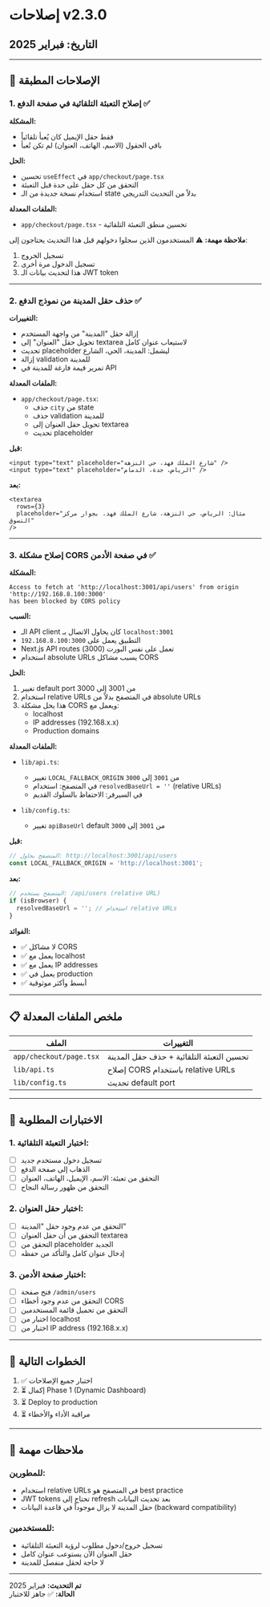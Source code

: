 # إصلاحات v2.3.0

## التاريخ: فبراير 2025

---

## 🔧 الإصلاحات المطبقة

### 1. إصلاح التعبئة التلقائية في صفحة الدفع ✅

**المشكلة:**
- فقط حقل الإيميل كان يُعبأ تلقائياً
- باقي الحقول (الاسم، الهاتف، العنوان) لم تكن تُعبأ

**الحل:**
- تحسين `useEffect` في `app/checkout/page.tsx`
- التحقق من كل حقل على حدة قبل التعبئة
- استخدام نسخة جديدة من الـ state بدلاً من التحديث التدريجي

**الملفات المعدلة:**
- `app/checkout/page.tsx` - تحسين منطق التعبئة التلقائية

**ملاحظة مهمة:**
⚠️ المستخدمون الذين سجلوا دخولهم قبل هذا التحديث يحتاجون إلى:
1. تسجيل الخروج
2. تسجيل الدخول مرة أخرى
3. هذا لتحديث بيانات الـ JWT token

---

### 2. حذف حقل المدينة من نموذج الدفع ✅

**التغييرات:**
- إزالة حقل "المدينة" من واجهة المستخدم
- تحويل حقل "العنوان" إلى textarea لاستيعاب عنوان كامل
- تحديث placeholder ليشمل: المدينة، الحي، الشارع
- إزالة validation للمدينة
- تمرير قيمة فارغة للمدينة في API

**الملفات المعدلة:**
- `app/checkout/page.tsx`:
  - حذف `city` من state
  - حذف validation للمدينة
  - تحويل حقل العنوان إلى textarea
  - تحديث placeholder

**قبل:**
```tsx
<input type="text" placeholder="شارع الملك فهد، حي النزهة" />
<input type="text" placeholder="الرياض، جدة، الدمام" />
```

**بعد:**
```tsx
<textarea 
  rows={3} 
  placeholder="مثال: الرياض، حي النزهة، شارع الملك فهد، بجوار مركز التسوق" 
/>
```

---

### 3. إصلاح مشكلة CORS في صفحة الأدمن ✅

**المشكلة:**
```
Access to fetch at 'http://localhost:3001/api/users' from origin 'http://192.168.8.100:3000' 
has been blocked by CORS policy
```

**السبب:**
- الـ API client كان يحاول الاتصال بـ `localhost:3001`
- التطبيق يعمل على `192.168.8.100:3000`
- Next.js API routes تعمل على نفس البورت (3000)
- استخدام absolute URLs يسبب مشاكل CORS

**الحل:**
1. تغيير default port من 3001 إلى 3000
2. استخدام relative URLs في المتصفح بدلاً من absolute URLs
3. هذا يحل مشكلة CORS ويعمل مع:
   - localhost
   - IP addresses (192.168.x.x)
   - Production domains

**الملفات المعدلة:**
- `lib/api.ts`:
  - تغيير `LOCAL_FALLBACK_ORIGIN` من `3001` إلى `3000`
  - في المتصفح: استخدام `resolvedBaseUrl = ''` (relative URLs)
  - في السيرفر: الاحتفاظ بالسلوك القديم

- `lib/config.ts`:
  - تغيير `apiBaseUrl` default من `3001` إلى `3000`

**قبل:**
```typescript
// المتصفح يحاول: http://localhost:3001/api/users
const LOCAL_FALLBACK_ORIGIN = 'http://localhost:3001';
```

**بعد:**
```typescript
// المتصفح يستخدم: /api/users (relative URL)
if (isBrowser) {
  resolvedBaseUrl = ''; // استخدام relative URLs
}
```

**الفوائد:**
- ✅ لا مشاكل CORS
- ✅ يعمل مع localhost
- ✅ يعمل مع IP addresses
- ✅ يعمل في production
- ✅ أبسط وأكثر موثوقية

---

## 📋 ملخص الملفات المعدلة

| الملف | التغييرات |
|------|----------|
| `app/checkout/page.tsx` | تحسين التعبئة التلقائية + حذف حقل المدينة |
| `lib/api.ts` | إصلاح CORS باستخدام relative URLs |
| `lib/config.ts` | تحديث default port |

---

## 🧪 الاختبارات المطلوبة

### 1. اختبار التعبئة التلقائية:
- [ ] تسجيل دخول مستخدم جديد
- [ ] الذهاب إلى صفحة الدفع
- [ ] التحقق من تعبئة: الاسم، الإيميل، الهاتف، العنوان
- [ ] التحقق من ظهور رسالة النجاح

### 2. اختبار حقل العنوان:
- [ ] التحقق من عدم وجود حقل "المدينة"
- [ ] التحقق من أن حقل العنوان textarea
- [ ] التحقق من placeholder الجديد
- [ ] إدخال عنوان كامل والتأكد من حفظه

### 3. اختبار صفحة الأدمن:
- [ ] فتح صفحة `/admin/users`
- [ ] التحقق من عدم وجود أخطاء CORS
- [ ] التحقق من تحميل قائمة المستخدمين
- [ ] اختبار من localhost
- [ ] اختبار من IP address (192.168.x.x)

---

## 🚀 الخطوات التالية

1. ✅ اختبار جميع الإصلاحات
2. ⏳ إكمال Phase 1 (Dynamic Dashboard)
3. ⏳ Deploy to production
4. ⏳ مراقبة الأداء والأخطاء

---

## 📝 ملاحظات مهمة

### للمطورين:
- استخدام relative URLs في المتصفح هو best practice
- JWT tokens تحتاج إلى refresh بعد تحديث البيانات
- حقل المدينة لا يزال موجوداً في قاعدة البيانات (backward compatibility)

### للمستخدمين:
- تسجيل خروج/دخول مطلوب لرؤية التعبئة التلقائية
- حقل العنوان الآن يستوعب عنوان كامل
- لا حاجة لحقل منفصل للمدينة

---

**تم التحديث:** فبراير 2025  
**الحالة:** ✅ جاهز للاختبار